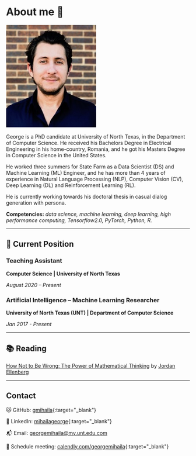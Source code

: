 # **About me :speech_balloon:**


![george_handsome](images/georgem.jpeg)

George is a PhD candidate at University of North Texas, in the Department of Computer Science. He received his Bachelors Degree in Electrical Engineering in his home-country, Romania, and he got his Masters Degree in Computer Science in the United States. 

He worked three summers for State Farm as a Data Scientist (DS) and Machine Learning (ML) Engineer, and he has more than 4 years of experience in Natural Language Processing (NLP), Computer Vision (CV), Deep Learning (DL) and Reinforcement Learning (RL). 

He is currently working towards his doctoral thesis in casual dialog generation with persona.

**Competencies:** *data science, machine learning, deep learning, high performance computing, Tensorflow2.0, PyTorch, Python, R.*

-------------------------

## **:briefcase: Current Position**

### **Teaching Assistant**

**Computer Science | University of North Texas**

*August 2020 – Present*
    
### **Artificial Intelligence – Machine Learning Researcher**

**University of North Texas (UNT) | Department of Computer Science**

*Jan 2017 - Present*

-------------------------

## **:books: Reading**

[How Not to Be Wrong: The Power of Mathematical Thinking](https://www.amazon.com/dp/0143127535/ref=cm_sw_em_r_mt_dp_U_9UQ4EbJG0NDEX) by [Jordan Ellenberg](https://www.amazon.com/Jordan-Ellenberg/e/B001K8IUCG/ref=dp_byline_cont_book_1)

-------------------------

## **Contact**

:cat: GitHub: [gmihaila](https://github.com/gmihaila){:target="_blank"}

:necktie: LinkedIn: [mihailageorge](https://www.linkedin.com/in/mihailageorge){:target="_blank"}

:mailbox_with_mail: Email: [georgemihaila@my.unt.edu.com](mailto:georgemihaila@my.unt.edu.com?subject=GitHub%20Website)

:busts_in_silhouette: Schedule meeting: [calendly.com/georgemihaila](https://calendly.com/georgemihaila){:target="_blank"}

<br>
